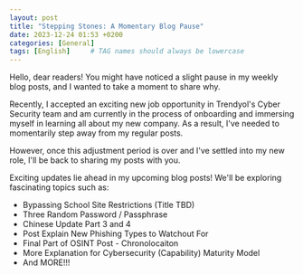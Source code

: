 ```yaml
---
layout: post
title: "Stepping Stones: A Momentary Blog Pause"
date: 2023-12-24 01:53 +0200
categories: [General]
tags: [English]     # TAG names should always be lowercase
---
```


Hello, dear readers! You might have noticed a slight pause in my weekly blog posts, and I wanted to take a moment to share why.

Recently, I accepted an exciting new job opportunity in Trendyol's Cyber Security team and am currently in the process of onboarding and immersing myself in learning all about my new company. As a result, I've needed to momentarily step away from my regular posts.

However, once this adjustment period is over and I've settled into my new role, I'll be back to sharing my posts with you.

Exciting updates lie ahead in my upcoming blog posts! We'll be exploring fascinating topics such as:

- Bypassing School Site Restrictions (Title TBD)
- Three Random Password / Passphrase
- Chinese Update Part 3 and 4
- Post Explain New Phishing Types to Watchout For
- Final Part of OSINT Post - Chronolocaiton
- More Explanation for Cybersecurity (Capability) Maturity Model
- And MORE!!!